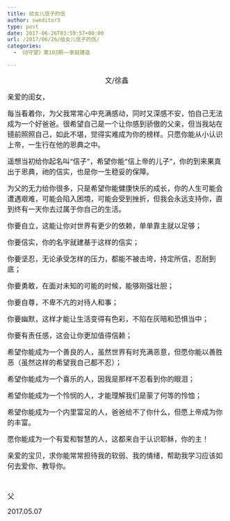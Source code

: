 ```yaml
---
title: 给女儿信子的信
author: sweditor3
type: post
date: 2017-06-26T03:59:57+00:00
url: /2017/06/26/给女儿信子的信/
categories:
  - 《@守望》第103期——家庭建造

---
```

<p style="text-align: center;">
  <span style="font-size: 12pt;">文/徐鑫</span>
</p>

<span style="font-size: 12pt;">亲爱的闺女，</span>

<span style="font-size: 12pt;">每当看着你，为父我常常心中充满感动，同时又深感不安，怕自己无法成为一个好爸爸。很希望自己是一个让你感到骄傲的父亲，但当我站在镜前照照自己，如此不堪，觉得实难成为你的榜样。只愿你能从小认识上帝，一生行在他的恩典之中。</span>

<span style="font-size: 12pt;">遥想当初给你起名叫“信子”，希望你能“信上帝的儿子”，你的到来果真出于恩典，祂的信实，也是你一生稳妥的保障。</span>

<span style="font-size: 12pt;">为父的无力给你很多，只是希望你能健康快乐的成长，你的人生可能会遭遇艰难，可能会陷入困境，可能会受到挫折，但我会永远支持你，直到终有一天你去过属于你自己的生活。</span>

<span style="font-size: 12pt;">你要自立，这能让你对世界有更少的依赖，单单靠主就以足够；</span>

<span style="font-size: 12pt;">你要信实，你的名字就建基于这样的信实；</span>

<span style="font-size: 12pt;">你要坚忍，无论承受怎样的压力，都能不被击垮，持定所信，忍耐到底；</span>

<span style="font-size: 12pt;">你要勇敢，在面对未知的可能的时候，能够刚强壮胆；</span>

<span style="font-size: 12pt;">你要自尊，不卑不亢的对待人和事；</span>

<span style="font-size: 12pt;">你要幽默，这样才能让生活变得有色彩，不陷在灰暗和恐惧当中；</span>

<span style="font-size: 12pt;">你要有责任感，这会让你更加值得信赖；</span>

<span style="font-size: 12pt;">希望你能成为一个善良的人，虽然世界有时充满恶意，但愿你能以善胜恶（虽然这样的希望我自己都不忍）；</span>

<span style="font-size: 12pt;">希望你能成为一个喜乐的人，因我是那样不忍看到你的眼泪；</span>

<span style="font-size: 12pt;">希望你能成为一个怜悯的人，才能理解我们是蒙了何等的怜恤；</span>

<span style="font-size: 12pt;">希望你能成为一个内里富足的人，爸爸给不了你什么，但愿上帝成为你的丰富。</span>

<span style="font-size: 12pt;">愿你能成为一个有爱和智慧的人，这都来自于认识耶稣，你的主！</span>

<span style="font-size: 12pt;">亲爱的宝贝，求你能常常担待我的软弱、我的情绪，帮助我学习应该如何去爱你、教导你。</span>

&nbsp;

<span style="font-size: 12pt;">父</span>
  
<span style="font-size: 12pt;">2017.05.07</span>